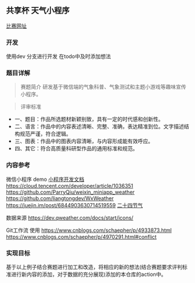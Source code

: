 ## 共享杯 天气小程序
[比赛网址](http://share.escience.net.cn/nav/index/topic/details?topicId=45dc347b762948b89815697cda469668)

### 开发
使用dev 分支进行开发 在todo中及时添加想法

### 题目详解

> 赛题简介
研发基于微信端的气象科普、气象测试和主题小游戏等趣味宣传小程序。

> 评审标准

* 一、题目：作品所选题材新颖别致，具有一定的时代感和创新性。 
* 二、语言：作品中的内容表述清晰、完整、准确，表达精准到位。文字描述结构规范严谨，符合逻辑。 
* 三、图表：作品中的图表内容清晰，与内容形成能有效呼应。 
* 四、其它：符合高质量科研型作品的通用标准和规范。

### 内容参考

微信小程序 demo
[小程序开发文档](https://developers.weixin.qq.com/miniprogram/dev/framework/sitemap.html)
https://cloud.tencent.com/developer/article/1036351
https://github.com/ParryQiu/weixin_miniapp_weather
https://github.com/liangtongdev/WxWeather
https://juejin.im/post/6844903630714519559
[二十四节气](http://www.wxapp-union.com/thread-12440-1-1.html)

数据来源
https://dev.qweather.com/docs/start/icons/

Git工作流 使用
https://www.cnblogs.com/schaepher/p/4933873.html
https://www.cnblogs.com/schaepher/p/4970291.html#conflict

### 实现目标
基于以上例子结合赛题进行加工和改造，将相应的新的想法(结合赛题要求评判标准进行新内容的添加，对于数据的充分展现)添加的本仓库的action中。


<!-- ### 实现目标
基于以上例子结合赛题进行加工和改造，通过实现这个小程序，了解并学习小程序开发的流程以及相应的时间，目标在规定时间内完成开发，并将小程序投入到日后的使用中，进阶目标通过学习小程序的开发进而了解熟悉前端的开发，拓宽自己的技术栈. -->
